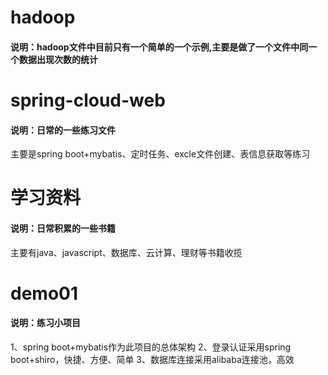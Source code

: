 # hadoop
#### 说明：hadoop文件中目前只有一个简单的一个示例,主要是做了一个文件中同一个数据出现次数的统计

# spring-cloud-web
#### 说明：日常的一些练习文件
主要是spring boot+mybatis、定时任务、excle文件创建、表信息获取等练习

# 学习资料
#### 说明：日常积累的一些书籍
主要有java、javascript、数据库、云计算、理财等书籍收揽

# demo01
#### 说明：练习小项目
1、spring boot+mybatis作为此项目的总体架构
2、登录认证采用spring boot+shiro，快捷、方便、简单
3、数据库连接采用alibaba连接池，高效

